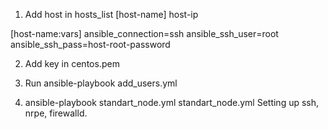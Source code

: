 1) Add host in hosts_list
[host-name]
host-ip

[host-name:vars]
ansible_connection=ssh 
ansible_ssh_user=root
ansible_ssh_pass=host-root-password

2) Add key in centos.pem

3) Run ansible-playbook add_users.yml

4) ansible-playbook standart_node.yml standart_node.yml Setting up ssh, nrpe, firewalld.
